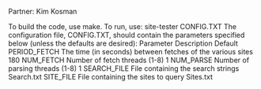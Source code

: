 Partner: Kim Kosman

To build the code, use make.
To run, use: site-tester CONFIG.TXT
The configuration file, CONFIG.TXT, should contain the parameters specified below (unless the defaults are desired):
	Parameter	Description							Default
	PERIOD_FETCH	The time (in seconds) between fetches of the various sites	180
	NUM_FETCH	Number of fetch threads (1-8)					1
	NUM_PARSE	Number of parsing threads (1-8)					1
	SEARCH_FILE	File containing the search strings				Search.txt
	SITE_FILE	File containing the sites to query				Sites.txt
